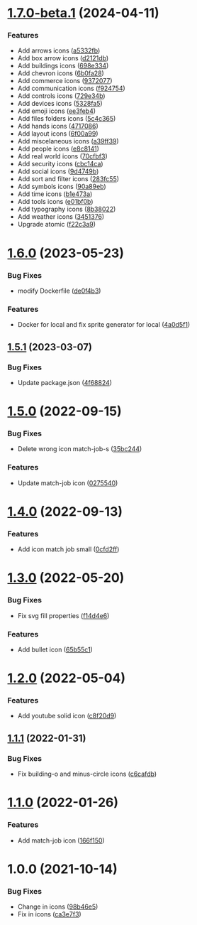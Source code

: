 # [1.7.0-beta.1](https://github.com/occmundial/atomic-icons/compare/v1.6.0...v1.7.0-beta.1) (2024-04-11)


### Features

* Add arrows icons ([a5332fb](https://github.com/occmundial/atomic-icons/commit/a5332fbefe29499c70642718fe67a3fdb538dd91))
* Add box arrow icons ([d2121db](https://github.com/occmundial/atomic-icons/commit/d2121db7a1228f8a44924ffcfa015b73544fa0b7))
* Add buildings icons ([698e334](https://github.com/occmundial/atomic-icons/commit/698e334e7ef07968752caa23d609bb94ca83f61e))
* Add chevron icons ([6b0fa28](https://github.com/occmundial/atomic-icons/commit/6b0fa286bd9187e873c4dfb1e922aa288f873df2))
* Add commerce icons ([9372077](https://github.com/occmundial/atomic-icons/commit/937207748aefda6100a25cdde2943cb22c0942d7))
* Add communication icons ([f924754](https://github.com/occmundial/atomic-icons/commit/f924754551f8d7c406f839281c48ac90b82ae3a4))
* Add controls icons ([729e34b](https://github.com/occmundial/atomic-icons/commit/729e34bb181864abe4d9900992d34baedbf92366))
* Add devices icons ([5328fa5](https://github.com/occmundial/atomic-icons/commit/5328fa5b2464dd73ab67df6a638fbf11bbf9f66d))
* Add emoji icons ([ee3feb4](https://github.com/occmundial/atomic-icons/commit/ee3feb4e1ed97bb24ee5d737ce93da75bb2f4290))
* Add files folders icons ([5c4c365](https://github.com/occmundial/atomic-icons/commit/5c4c365738a62028cfc90276c03cb315973ca1a6))
* Add hands icons ([4717086](https://github.com/occmundial/atomic-icons/commit/47170865c9cc35d58b5ec2da9db859f1012db3f3))
* Add layout icons ([6f00a99](https://github.com/occmundial/atomic-icons/commit/6f00a9948bd570bf4ddcb114890e4a6ed5083d84))
* Add miscelaneous icons ([a39ff39](https://github.com/occmundial/atomic-icons/commit/a39ff3937a6e8dae68c92d5bb702db84c52ef225))
* Add people icons ([e8c8141](https://github.com/occmundial/atomic-icons/commit/e8c8141329a905dd0482b03f2404c6ecab1670ef))
* Add real world icons ([70cfbf3](https://github.com/occmundial/atomic-icons/commit/70cfbf3e920e350fe811aca3b040993e4b14f161))
* Add security icons ([cbc14ca](https://github.com/occmundial/atomic-icons/commit/cbc14ca333c8d64cfc4c4733040a3f4e9de4be75))
* Add social icons ([9d4749b](https://github.com/occmundial/atomic-icons/commit/9d4749b5fd197d66d754b572af8814d30b56d582))
* Add sort and filter icons ([283fc55](https://github.com/occmundial/atomic-icons/commit/283fc550409b74e8b190b997937023ad887aef00))
* Add symbols icons ([90a89eb](https://github.com/occmundial/atomic-icons/commit/90a89eb35e08c213b23a240c9fbd33e8acb8b14c))
* Add time icons ([b1e473a](https://github.com/occmundial/atomic-icons/commit/b1e473afa6146a1f04a13319f8e0b790f76528a5))
* Add tools icons ([e01bf0b](https://github.com/occmundial/atomic-icons/commit/e01bf0b30795f65714e83c82770c3e1d6af9c230))
* Add typography icons ([8b38022](https://github.com/occmundial/atomic-icons/commit/8b380224da491671afc51f27270fb7793176a225))
* Add weather icons ([3451376](https://github.com/occmundial/atomic-icons/commit/3451376c6afb46d37ca508a552bf8558e88e707a))
* Upgrade atomic ([f22c3a9](https://github.com/occmundial/atomic-icons/commit/f22c3a9c59dd34b5d8e3f078e352122bbda26e40))

# [1.6.0](https://github.com/occmundial/atomic-icons/compare/v1.5.1...v1.6.0) (2023-05-23)


### Bug Fixes

* modify Dockerfile ([de0f4b3](https://github.com/occmundial/atomic-icons/commit/de0f4b3bc17d987392abb55e581c96aa2b3f1f31))


### Features

* Docker for local and fix sprite generator for local ([4a0d5f1](https://github.com/occmundial/atomic-icons/commit/4a0d5f1a0f45535f0eb6c01db860d9ca48bea288))

## [1.5.1](https://github.com/occmundial/atomic-icons/compare/v1.5.0...v1.5.1) (2023-03-07)


### Bug Fixes

* Update package.json ([4f68824](https://github.com/occmundial/atomic-icons/commit/4f68824ea67ad386a79e9e4bae1c66eaf05d8124))

# [1.5.0](https://github.com/occmundial/atomic-icons/compare/v1.4.0...v1.5.0) (2022-09-15)


### Bug Fixes

* Delete wrong icon match-job-s ([35bc244](https://github.com/occmundial/atomic-icons/commit/35bc244403dfaa384d0f4ea316b85a6333a982cf))


### Features

* Update match-job icon ([0275540](https://github.com/occmundial/atomic-icons/commit/027554092e83a4625f5903b8cbc59bd587d8c08b))

# [1.4.0](https://github.com/occmundial/atomic-icons/compare/v1.3.0...v1.4.0) (2022-09-13)


### Features

* Add icon match job small ([0cfd2ff](https://github.com/occmundial/atomic-icons/commit/0cfd2ff7fd9068a06783a6885a4e35b11ee951f6))

# [1.3.0](https://github.com/occmundial/atomic-icons/compare/v1.2.0...v1.3.0) (2022-05-20)


### Bug Fixes

* Fix svg fill properties ([f14d4e6](https://github.com/occmundial/atomic-icons/commit/f14d4e67ecdee8d25ffb806d9a217f2a5e955e56))


### Features

* Add bullet icon ([65b55c1](https://github.com/occmundial/atomic-icons/commit/65b55c1c0bf53e88675b355baa23c132f6377410))

# [1.2.0](https://github.com/occmundial/atomic-icons/compare/v1.1.1...v1.2.0) (2022-05-04)


### Features

* Add youtube solid icon ([c8f20d9](https://github.com/occmundial/atomic-icons/commit/c8f20d9fcc8f890041db9bf4c077891d6e4a6298))

## [1.1.1](https://github.com/occmundial/atomic-icons/compare/v1.1.0...v1.1.1) (2022-01-31)


### Bug Fixes

* Fix building-o and minus-circle icons ([c6cafdb](https://github.com/occmundial/atomic-icons/commit/c6cafdb9a1f832a0610476d797705f8658f7f5a4))

# [1.1.0](https://github.com/occmundial/atomic-icons/compare/v1.0.0...v1.1.0) (2022-01-26)


### Features

* Add match-job icon ([166f150](https://github.com/occmundial/atomic-icons/commit/166f15045e4a9e2d8ad8bb01da494b8f7a5dbaf0))

# 1.0.0 (2021-10-14)


### Bug Fixes

* Change in icons ([98b46e5](https://github.com/occmundial/atomic-icons/commit/98b46e5eec3611ce1fae91ec30440c293c2baf7f))
* Fix in icons ([ca3e7f3](https://github.com/occmundial/atomic-icons/commit/ca3e7f3036869d46af4e211e1ac8aa64506e399b))
